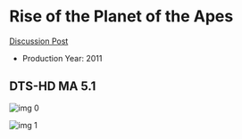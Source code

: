 # Rise of the Planet of the Apes

[Discussion Post](https://www.avsforum.com/threads/bass-eq-for-filtered-movies.2995212/post-57687736)

* Production Year: 2011

## DTS-HD MA 5.1

![img 0](https://i.imgur.com/MlvuvJi.jpg)

![img 1](https://i.imgur.com/TwefxAp.jpg)

